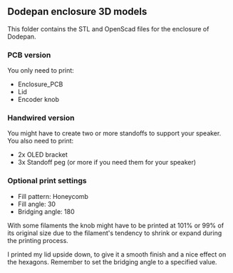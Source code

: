 ## Dodepan enclosure 3D models

This folder contains the STL and OpenScad files for the enclosure of Dodepan.

### PCB version

You only need to print:
- Enclosure_PCB
- Lid
- Encoder knob

### Handwired version

You might have to create two or more standoffs to support your speaker.
You also need to print:
- 2x OLED bracket
- 3x Standoff peg (or more if you need them for your speaker)

### Optional print settings

- Fill pattern: Honeycomb
- Fill angle: 30
- Bridging angle: 180

With some filaments the knob might have to be printed at 101% or 99% of its original size due to the filament's tendency to shrink or expand during the printing process.

I printed my lid upside down, to give it a smooth finish and a nice effect on the hexagons. Remember to set the bridging angle to a specified value.
